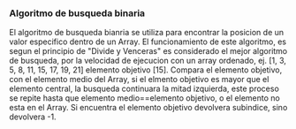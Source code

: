 ###                               Algoritmo de busqueda binaria 

El algoritmo de busqueda bianria se utiliza para encontrar la posicion de un valor especifico dentro de un Array. 
El funcionamiento de este algoritmo, es segun el principio de "Divide y Venceras" es considerado el mejor algoritmo de busqueda, 
por la velocidad de ejecucion con un array ordenado, ej. [1, 3, 5, 8, 11, 15, 17, 19, 21] elemento objetivo [15].
Compara el elemento objetivo, con el elemento medio del Array, si el elmento objetivo es mayor que el elemento central, 
la busqueda continuara la mitad izquierda, este proceso se repite hasta que elemento medio==elemento objetivo, 
o el elemento no esta en el Array. Si encuentra el elemento objetivo devolvera subindice, sino devolvera -1.
